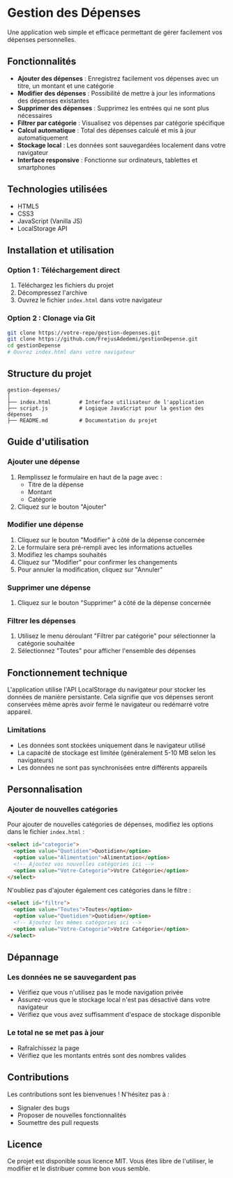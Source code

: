 # Gestion des Dépenses

Une application web simple et efficace permettant de gérer facilement vos dépenses personnelles.

## Fonctionnalités

- **Ajouter des dépenses** : Enregistrez facilement vos dépenses avec un titre, un montant et une catégorie
- **Modifier des dépenses** : Possibilité de mettre à jour les informations des dépenses existantes
- **Supprimer des dépenses** : Supprimez les entrées qui ne sont plus nécessaires
- **Filtrer par catégorie** : Visualisez vos dépenses par catégorie spécifique
- **Calcul automatique** : Total des dépenses calculé et mis à jour automatiquement
- **Stockage local** : Les données sont sauvegardées localement dans votre navigateur
- **Interface responsive** : Fonctionne sur ordinateurs, tablettes et smartphones

## Technologies utilisées

- HTML5
- CSS3
- JavaScript (Vanilla JS)
- LocalStorage API

## Installation et utilisation

### Option 1 : Téléchargement direct
1. Téléchargez les fichiers du projet
2. Décompressez l'archive
3. Ouvrez le fichier `index.html` dans votre navigateur

### Option 2 : Clonage via Git
```bash
git clone https://votre-repo/gestion-depenses.git
git clone https://github.com/FrejusAdedemi/gestionDepense.git
cd gestionDepense
# Ouvrez index.html dans votre navigateur
```

## Structure du projet

```
gestion-depenses/
│
├── index.html         # Interface utilisateur de l'application
├── script.js          # Logique JavaScript pour la gestion des dépenses
├── README.md          # Documentation du projet
```

## Guide d'utilisation

### Ajouter une dépense
1. Remplissez le formulaire en haut de la page avec :
   - Titre de la dépense
   - Montant
   - Catégorie
2. Cliquez sur le bouton "Ajouter"

### Modifier une dépense
1. Cliquez sur le bouton "Modifier" à côté de la dépense concernée
2. Le formulaire sera pré-rempli avec les informations actuelles
3. Modifiez les champs souhaités
4. Cliquez sur "Modifier" pour confirmer les changements
5. Pour annuler la modification, cliquez sur "Annuler"

### Supprimer une dépense
1. Cliquez sur le bouton "Supprimer" à côté de la dépense concernée

### Filtrer les dépenses
1. Utilisez le menu déroulant "Filtrer par catégorie" pour sélectionner la catégorie souhaitée
2. Sélectionnez "Toutes" pour afficher l'ensemble des dépenses

## Fonctionnement technique

L'application utilise l'API LocalStorage du navigateur pour stocker les données de manière persistante. Cela signifie que vos dépenses seront conservées même après avoir fermé le navigateur ou redémarré votre appareil.

### Limitations

- Les données sont stockées uniquement dans le navigateur utilisé
- La capacité de stockage est limitée (généralement 5-10 MB selon les navigateurs)
- Les données ne sont pas synchronisées entre différents appareils

## Personnalisation

### Ajouter de nouvelles catégories

Pour ajouter de nouvelles catégories de dépenses, modifiez les options dans le fichier `index.html` :

```html
<select id="categorie">
  <option value="Quotidien">Quotidien</option>
  <option value="Alimentation">Alimentation</option>
  <!-- Ajoutez vos nouvelles catégories ici -->
  <option value="Votre-Categorie">Votre Catégorie</option>
</select>
```

N'oubliez pas d'ajouter également ces catégories dans le filtre :

```html
<select id="filtre">
  <option value="Toutes">Toutes</option>
  <option value="Quotidien">Quotidien</option>
  <!-- Ajoutez les mêmes catégories ici -->
  <option value="Votre-Categorie">Votre Catégorie</option>
</select>
```

## Dépannage

### Les données ne se sauvegardent pas
- Vérifiez que vous n'utilisez pas le mode navigation privée
- Assurez-vous que le stockage local n'est pas désactivé dans votre navigateur
- Vérifiez que vous avez suffisamment d'espace de stockage disponible

### Le total ne se met pas à jour
- Rafraîchissez la page
- Vérifiez que les montants entrés sont des nombres valides

## Contributions

Les contributions sont les bienvenues ! N'hésitez pas à :
- Signaler des bugs
- Proposer de nouvelles fonctionnalités
- Soumettre des pull requests

## Licence

Ce projet est disponible sous licence MIT. Vous êtes libre de l'utiliser, le modifier et le distribuer comme bon vous semble.

